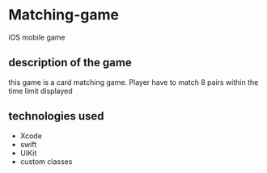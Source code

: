 # Matching-game

iOS mobile game 

## description of the game 
this game is a card matching game. Player have to match 8 pairs within the time limit displayed 

## technologies used 
- Xcode 
- swift 
- UIKit 
- custom classes 
